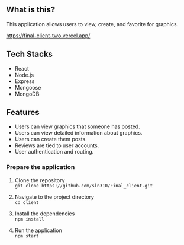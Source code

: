 ## What is this?

This application allows users to view, create, and favorite for graphics.

https://final-client-two.vercel.app/

## Tech Stacks

- React
- Node.js
- Express
- Mongoose
- MongoDB

## Features

- Users can view graphics that someone has posted.
- Users can view detailed information about graphics.
- Users can create them posts.
- Reviews are tied to user accounts.
- User authentication and routing.

### Prepare the application

1. Clone the repository  
   `git clone https://github.com/sln310/Final_client.git`

2. Navigate to the project directory  
   `cd client`

3. Install the dependencies  
   `npm install`

4. Run the application  
   `npm start`
